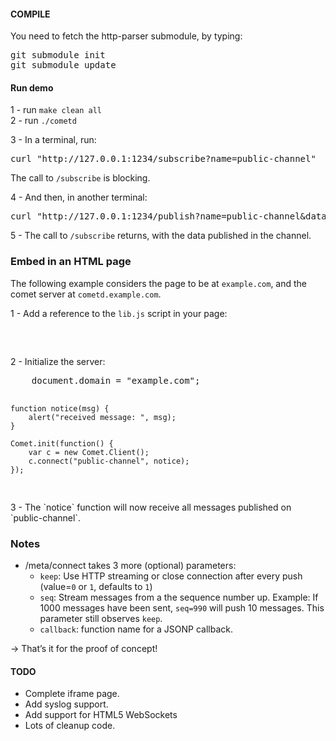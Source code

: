 #### COMPILE

You need to fetch the http-parser submodule, by typing:
<pre>
git submodule init
git submodule update
</pre>


#### Run demo
1 - run `make clean all`  
2 - run `./cometd`

3 - In a terminal, run:
<pre>
curl "http://127.0.0.1:1234/subscribe?name=public-channel"
</pre>
The call to `/subscribe` is blocking.


4 - And then, in another terminal:
<pre>
curl "http://127.0.0.1:1234/publish?name=public-channel&data=hello-world-of-comet"
</pre>

5 - The call to `/subscribe` returns, with the data published in the channel.


### Embed in an HTML page
The following example considers the page to be at `example.com`, and the comet server at `cometd.example.com`.

1 - Add a reference to the `lib.js` script in your page:
<pre>
	<script type="text/javascript" src="http://cometd.example.com/lib.js?domain=example.com"></script>
</pre>
2 - Initialize the server:
<pre>
	document.domain = "example.com";

	function notice(msg) {
		alert("received message: ", msg);
	}

	Comet.init(function() {
		var c = new Comet.Client();
		c.connect("public-channel", notice);
	});
</pre>
3 - The `notice` function will now receive all messages published on `public-channel`.


### Notes
* /meta/connect takes 3 more (optional) parameters:
    * `keep`: Use HTTP streaming or close connection after every push (value=`0` or `1`, defaults to `1`)
    * `seq`: Stream messages from a the sequence number up. Example: If 1000 messages have been sent, `seq=990` will push 10 messages. This parameter still observes `keep`.
    * `callback`: function name for a JSONP callback.

→ That’s it for the proof of concept!

#### TODO
* Complete iframe page.
* Add syslog support.
* Add support for HTML5 WebSockets
* Lots of cleanup code.
